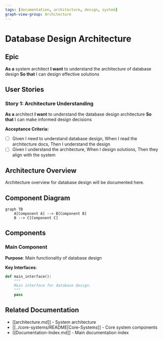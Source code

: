 ```yaml
---
tags: [documentation, architecture, design, system]
graph-view-group: Architecture
---
```


# Database Design Architecture

## Epic
**As a** system architect
**I want** to understand the architecture of database design
**So that** I can design effective solutions

## User Stories

### Story 1: Architecture Understanding
**As a** architect
**I want** to understand the database design architecture
**So that** I can make informed design decisions

**Acceptance Criteria:**
- [ ] Given I need to understand database design, When I read the architecture docs, Then I understand the design
- [ ] Given I understand the architecture, When I design solutions, Then they align with the system

## Architecture Overview

Architecture overview for database design will be documented here.

## Component Diagram
```mermaid
graph TB
    A[Component A] --> B[Component B]
    B --> C[Component C]
```

## Components

### Main Component
**Purpose**: Main functionality of database design

**Key Interfaces**:
```python
def main_interface():
    """
    Main interface for database design.
    """
    pass
```

## Related Documentation
- [[architecture.md]] - System architecture
- [[../core-systems/README|Core-Systems]] - Core system components
- [[Documentation-Index.md]] - Main documentation index
